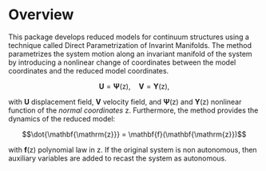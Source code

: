 # Overview

This package develops reduced models for continuum structures using a technique called Direct Parametrization of Invarint Manifolds. The method parametrizes the system motion along an invariant manifold of the system by introducing a nonlinear change of coordinates between the model coordinates and the reduced model coordinates.

$$\mathbf{U} = \boldsymbol{\Psi}(\mathbf{\mathrm{z}}), \quad \mathbf{V} = \boldsymbol{\Upsilon}(\mathbf{\mathrm{z}}),$$

with $\mathbf{U}$ displacement field, $\mathbf{V}$ velocity field, and $\boldsymbol{\Psi}(\mathbf{\mathrm{z}})$ and $\boldsymbol{\Upsilon}(\mathbf{\mathrm{z}})$ nonlinear function of the *normal coordinates* $\mathbf{\mathrm{z}}$. Furthermore, the method provides the dynamics of the reduced model:

$$\dot{\mathbf{\mathrm{z}}} = \mathbf{f}(\mathbf{\mathrm{z}})$$

with $\mathbf{f}(\mathbf{\mathrm{z}})$ polynomial law in $\mathbf{\mathrm{z}}$. If the original system is non autonomous, then auxiliary variables are added to recast the system as autonomous. 